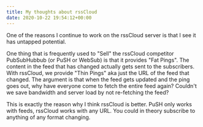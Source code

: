 ```yaml
---
title: My thoughts about rssCloud
date: 2020-10-22 19:54:12+00:00
---
```


One of the reasons I continue to work on the rssCloud server is that I see it has untapped potential. 

One thing that is frequently used to "Sell" the rssCloud competitor PubSubHubbub (or PuSH or WebSub) is that it provides "Fat Pings". The content in the feed that has changed actually gets sent to the subscribers. With rssCloud, we provide "Thin Pings" aka just the URL of the feed that changed. The argument is that when the feed gets updated and the ping goes out, why have everyone come to fetch the entire feed again? Couldn't we save bandwidth and server load by not re-fetching the feed?

This is exactly the reason why I think rssCloud is better. PuSH only works with feeds, rssCloud works with any URL. You could in theory subscribe to anything of any format changing.

